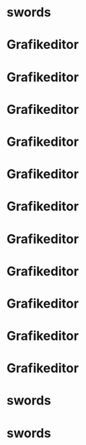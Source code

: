 # swords
# Grafikeditor
# Grafikeditor
# Grafikeditor
# Grafikeditor
# Grafikeditor
# Grafikeditor
# Grafikeditor
# Grafikeditor
# Grafikeditor
# Grafikeditor
# Grafikeditor
# swords
# swords
